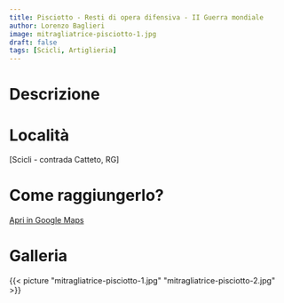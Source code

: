 ```yaml
---
title: Pisciotto - Resti di opera difensiva - II Guerra mondiale
author: Lorenzo Baglieri
image: mitragliatrice-pisciotto-1.jpg
draft: false
tags: [Scicli, Artiglieria]
---
```


# Descrizione

# Località
[Scicli - contrada Catteto, RG]

# Come raggiungerlo?
[Apri in Google Maps](https://goo.gl/maps/cFszUBnTK4y1HUH16)

# Galleria

{{< picture "mitragliatrice-pisciotto-1.jpg" "mitragliatrice-pisciotto-2.jpg" >}}